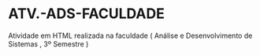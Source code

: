 # ATV.-ADS-FACULDADE
Atividade em HTML realizada na faculdade ( Análise e Desenvolvimento de Sistemas , 3º Semestre )
